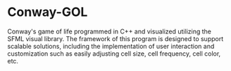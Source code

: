 # Conway-GOL
Conway's game of life programmed in C++ and visualized utilizing the SFML visual library.
The framework of this program is designed to support scalable solutions, including the implementation of user interaction and customization such as easily adjusting cell size, cell frequency, cell color, etc.
